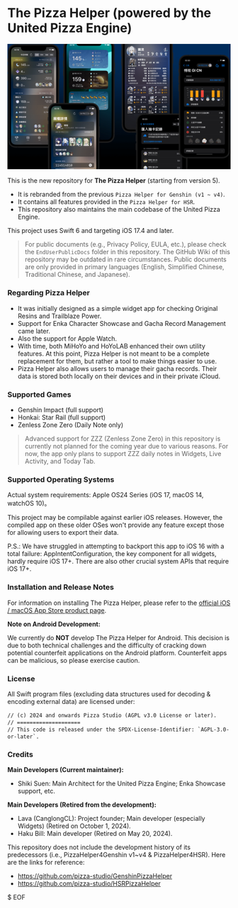 # The Pizza Helper (powered by the United Pizza Engine)

![](./PromotionMaterials/Images/ThePizzaHelper-ui-montage.png)

This is the new repository for **The Pizza Helper** (starting from version 5).

* It is rebranded from the previous `Pizza Helper for Genshin (v1 ~ v4)`.
* It contains all features provided in the `Pizza Helper for HSR`.
* This repository also maintains the main codebase of the United Pizza Engine.

This project uses Swift 6 and targeting iOS 17.4 and later.

> For public documents (e.g., Privacy Policy, EULA, etc.), please check the `EndUserPublicDocs` folder in this repository. The GitHub Wiki of this repository may be outdated in rare circumstances. Public documents are only provided in primary languages (English, Simplified Chinese, Traditional Chinese, and Japanese).

### Regarding Pizza Helper

* It was initially designed as a simple widget app for checking Original Resins and Trailblaze Power.
* Support for Enka Character Showcase and Gacha Record Management came later.
* Also the support for Apple Watch.
* With time, both MiHoYo and HoYoLAB enhanced their own utility features. At this point, Pizza Helper is not meant to be a complete replacement for them, but rather a tool to make things easier to use.
* Pizza Helper also allows users to manage their gacha records. Their data is stored both locally on their devices and in their private iCloud.

### Supported Games

* Genshin Impact (full support)
* Honkai: Star Rail (full support)
* Zenless Zone Zero (Daily Note only)

> Advanced support for ZZZ (Zenless Zone Zero) in this repository is currently not planned for the coming year due to various reasons. For now, the app only plans to support ZZZ daily notes in Widgets, Live Activity, and Today Tab.

### Supported Operating Systems

Actual system requirements: Apple OS24 Series (iOS 17, macOS 14, watchOS 10)。

This project may be compilable against earlier iOS releases. However, the compiled app on these older OSes won't provide any feature except those for allowing users to export their data.

P.S.: We have struggled in attempting to backport this app to iOS 16 with a total failure: AppIntentConfiguration, the key component for all widgets, hardly require iOS 17+. There are also other crucial system APIs that require iOS 17+.

### Installation and Release Notes

For information on installing The Pizza Helper, please refer to the [official iOS / macOS App Store product page](https://apps.apple.com/app/id1635319193).

**Note on Android Development:**

We currently do **NOT** develop The Pizza Helper for Android. This decision is due to both technical challenges and the difficulty of cracking down potential counterfeit applications on the Android platform. Counterfeit apps can be malicious, so please exercise caution.

### License

All Swift program files (excluding data structures used for decoding & encoding external data) are licensed under:

```
// (c) 2024 and onwards Pizza Studio (AGPL v3.0 License or later).
// ====================
// This code is released under the SPDX-License-Identifier: `AGPL-3.0-or-later`.
```

### Credits

**Main Developers (Current maintainer):**

* Shiki Suen: Main Architect for the United Pizza Engine; Enka Showcase support, etc.

**Main Developers (Retired from the development):**

* Lava (CanglongCL): Project founder; Main developer (especially Widgets) (Retired on October 1, 2024).
* Haku Bill: Main developer (Retired on May 20, 2024).

This repository does not include the development history of its predecessors (i.e., PizzaHelper4Genshin v1~v4 & PizzaHelper4HSR). Here are the links for reference:

* https://github.com/pizza-studio/GenshinPizzaHelper
* https://github.com/pizza-studio/HSRPizzaHelper

$ EOF
